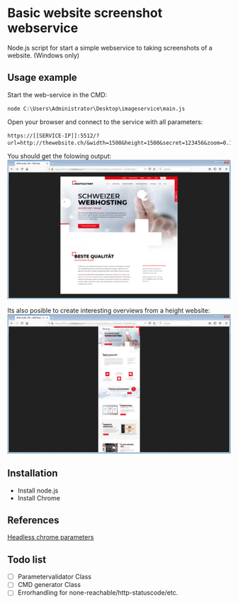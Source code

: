 # Basic website screenshot webservice
Node.js script for start a simple webservice to taking screenshots of a website. (Windows only)

## Usage example
Start the web-service in the CMD:
```
node C:\Users\Administrator\Desktop\imageservice\main.js
```

Open your browser and connect to the service with all parameters:
```
https://[[SERVICE-IP]]:5512/?url=http://thewebsite.ch/&width=1500&height=1500&secret=123456&zoom=0.1
```

You should get the folowing output:
![Open the URL in a browser](preview.jpg)

Its also posible to create interesting overviews from a height website:
![Open the URL in a browser](preview-long.jpg)


## Installation
* Install node.js 
* Install Chrome

## References
[Headless chrome parameters](https://peter.sh/experiments/chromium-command-line-switches/)

## Todo list
- [ ] Parametervalidator Class
- [ ] CMD generator Class
- [ ] Errorhandling for none-reachable/http-statuscode/etc.
